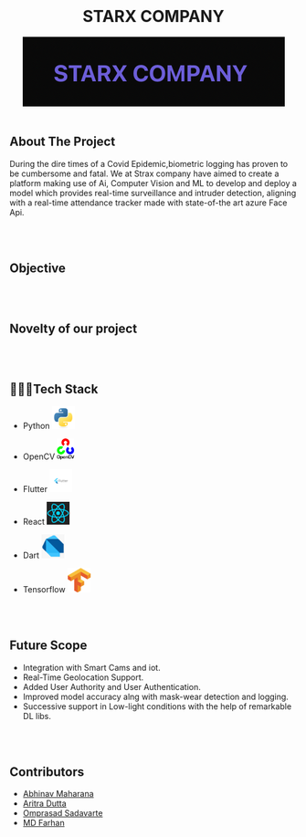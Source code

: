 <div id="top"></div>

<!-- PROJECT LOGO -->
<br />
<div align="center">
  <h1 align="center">STARX COMPANY</h1>
  <p align="center">  
  </p>
  <img alt="" src="assets/Screenshot 2022-01-25 at 5.41.19 PM.png" height=" x    "  />
</div>
<br>


## About The Project 
During the dire times of a Covid Epidemic,biometric logging has proven to be cumbersome and fatal.
We at Strax company have aimed to create a platform making use of Ai,
Computer Vision and ML to develop and deploy a model which provides
real-time surveillance and intruder detection, aligning with a real-time attendance tracker made with
state-of-the art azure Face Api.

<br>
<br>


<!-- ABOUT THE PROJECT -->
## Objective




<br>
<br>

## Novelty of our project


<br>
<br>

## 👩🏻‍💻Tech Stack
 + Python <a href="https://www.python.org" target="_blank">
<img src="https://raw.githubusercontent.com/devicons/devicon/master/icons/python/python-original.svg"
alt="python"
width="40"
height="40"></img></a>&nbsp;&nbsp;

+ OpenCV  <a href="https://opencv.org/"><img src="assets/opencv.png" width="30"></img></a>&nbsp;&nbsp;

+ Flutter  <a href="https://flutter.dev/"><img src="assets/flutter.png" width="40"></img></a>&nbsp;&nbsp;

+ React  <a href="https://reactjs.org/"><img src="assets/react.png" width="40"></img></a>&nbsp;&nbsp;

+ Dart  <a href="https://dart.dev/"><img src="assets/dart.png" width="40"></img></a>&nbsp;&nbsp;

+ Tensorflow  <a href="https://www.tensorflow.org/"><img src="assets/tensorflow.png" width="40"></img></a>&nbsp;&nbsp;


<br>
<br>


## Future Scope
- Integration with Smart Cams and iot.
- Real-Time Geolocation Support.
- Added User Authority and User Authentication.
- Improved model accuracy alng with mask-wear detection and logging.
- Successive support in Low-light conditions with the help of remarkable DL libs.
<br>
<br>

## Contributors 
* [Abhinav Maharana](https://github.com/abhinavmaharana/)
* [Aritra Dutta](https://github.com/aritra1804)
* [Omprasad Sadavarte](https://github.com/OmSadavarte)
* [MD Farhan](https://github.com/farhan121212)

